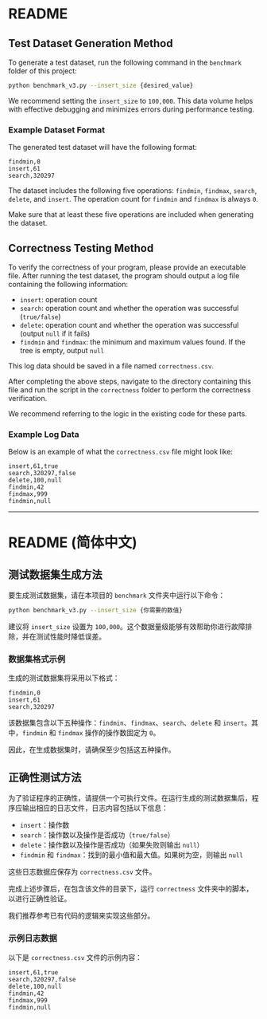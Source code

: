 # README

## Test Dataset Generation Method

To generate a test dataset, run the following command in the `benchmark` folder of this project:

```bash
python benchmark_v3.py --insert_size {desired_value}
```

We recommend setting the `insert_size` to `100,000`. This data volume helps with effective debugging and minimizes errors during performance testing.

### Example Dataset Format

The generated test dataset will have the following format:

```text
findmin,0
insert,61
search,320297
```

The dataset includes the following five operations: `findmin`, `findmax`, `search`, `delete`, and `insert`. The operation count for `findmin` and `findmax` is always `0`.

Make sure that at least these five operations are included when generating the dataset.

## Correctness Testing Method

To verify the correctness of your program, please provide an executable file. After running the test dataset, the program should output a log file containing the following information:

- `insert`: operation count
- `search`: operation count and whether the operation was successful (`true/false`)
- `delete`: operation count and whether the operation was successful (output `null` if it fails)
- `findmin` and `findmax`: the minimum and maximum values found. If the tree is empty, output `null`

This log data should be saved in a file named `correctness.csv`.

After completing the above steps, navigate to the directory containing this file and run the script in the `correctness` folder to perform the correctness verification.

We recommend referring to the logic in the existing code for these parts.

### Example Log Data

Below is an example of what the `correctness.csv` file might look like:

```text
insert,61,true
search,320297,false
delete,100,null
findmin,42
findmax,999
findmin,null
```

---

# README (简体中文)

## 测试数据集生成方法

要生成测试数据集，请在本项目的 `benchmark` 文件夹中运行以下命令：

```bash
python benchmark_v3.py --insert_size {你需要的数值}
```

建议将 `insert_size` 设置为 `100,000`。这个数据量级能够有效帮助你进行故障排除，并在测试性能时降低误差。

### 数据集格式示例

生成的测试数据集将采用以下格式：

```text
findmin,0
insert,61
search,320297
```

该数据集包含以下五种操作：`findmin`、`findmax`、`search`、`delete` 和 `insert`。其中，`findmin` 和 `findmax` 操作的操作数固定为 `0`。

因此，在生成数据集时，请确保至少包括这五种操作。

## 正确性测试方法

为了验证程序的正确性，请提供一个可执行文件。在运行生成的测试数据集后，程序应输出相应的日志文件，日志内容包括以下信息：

- `insert`：操作数
- `search`：操作数以及操作是否成功（`true/false`）
- `delete`：操作数以及操作是否成功（如果失败则输出 `null`）
- `findmin` 和 `findmax`：找到的最小值和最大值。如果树为空，则输出 `null`

这些日志数据应保存为 `correctness.csv` 文件。

完成上述步骤后，在包含该文件的目录下，运行 `correctness` 文件夹中的脚本，以进行正确性验证。

我们推荐参考已有代码的逻辑来实现这些部分。

### 示例日志数据

以下是 `correctness.csv` 文件的示例内容：

```text
insert,61,true
search,320297,false
delete,100,null
findmin,42
findmax,999
findmin,null
```
